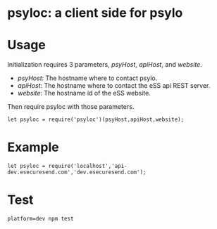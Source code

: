 # psyloc: a client side for psylo

# Usage

Initialization requires 3 parameters, *psyHost*, *apiHost*, and 
*website*.  
* *psyHost*: The hostname where to contact psylo.
* *apiHost*: The hostname where to contact the eSS api REST server.
* *website*: The hostname id of the eSS website.

Then require psyloc with those parameters.

    let psyloc = require('psyloc')(psyHost,apiHost,website);

# Example

    let psyloc = require('localhost','api-dev.esecuresend.com','dev.esecuresend.com');

# Test

    platform=dev npm test
